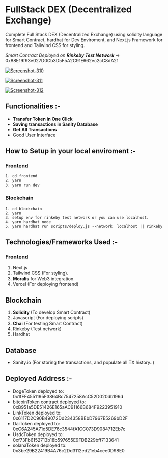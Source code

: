 # FullStack DEX (Decentralized Exchange)
Complete Full Stack DEX (Decentralized Exchange) using solidity language for Smart Contract, hardhat for Dev Enviroment, and Next.js Framework for frontend and Tailwind CSS for styling.

_Smart Contract Deployed on **Rinkeby Test Network**_ -> 0x88E19f93e027D0Cb3D5F5A2C91E662ec2cC8dA21




<a href="https://ibb.co/TqNJdgZ"><img src="https://i.ibb.co/k6PzvSp/Screenshot-310.png" alt="Screenshot-310" border="0"></a>


<a href="https://ibb.co/YPJ2RVp"><img src="https://i.ibb.co/gmQyjcz/Screenshot-311.png" alt="Screenshot-311" border="0"></a>

<a href="https://ibb.co/dLz2g9W"><img src="https://i.ibb.co/NmHjShV/Screenshot-312.png" alt="Screenshot-312" border="0"></a>


## Functionalities :-
 - **Transfer Token in One Click**
 - **Saving transactions in Sanity Database**
 - **Get All Transactions**
 - Good User Interface




## How to Setup in your local enviroment :-

### Frontend 
    1. cd frontend
    2. yarn
    3. yarn run dev


### Blockchain
    1. cd blockchain
    2. yarn
    3. setup env for rinkeby test network or you can use localhost.
    4. yarn hardhat node
    5. yarn hardhat run scripts/deploy.js --network  localhost || rinkeby
    
    
    
## Technologies/Frameworks Used :-

### Frontend
1. Next.js
2. Tailwind CSS (For styling).
3. **Moralis** for Web3 integration.
5. Vercel (For deploying frontend)

## Blockchain
1. **Solidity** (To develop Smart Contract)
2. Javascript (For deploying scripts)
3. **Chai** (For testing Smart Contract)
4. Rinkeby (Test network)
5. Hardhat


## Database
- Sanity.io (For storing the transactions, and populate all TX history..)



## Deployed Address :-


- DogeToken deployed to: 0x1fFF4551195F3864Bc7547258AcC52D020db196d
- bitcoinToken contract deployed to: 0xB951a5DE51426E165aAC91166B684F9223951910
- LinkToken deployed to: 0x6117D2C90B49072Dd234358BEbD7967E5269bD2F
- DaiToken deployed to: 0xC6A245A71d5DE76c3544fA1CC073D9084712Eb7c
- UsdcToken deployed to: 0xf73Fb6152713b18b597655E9FDB229bff7133641
- solanaToken deployed to: 0x3be29B22419B4A76c2Dd3112ed21eb4cee0D98E0
